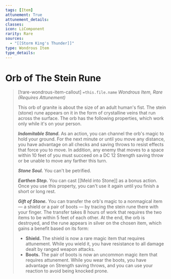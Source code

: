 ```yaml
---
tags: [Item]
attunement: True
attunement_details: 
classes: 
icon: LiComponent
rarity: Rare
sources:
  - "[[Storm King's Thunder]]"
type: Wondrous Item
type_details: 
---
```

# Orb of The Stein Rune
>[!rare-wondrous-item-callout] `=this.file.name`
>*Wondrous Item, Rare (Requires Attunement)*
>
>This orb of granite is about the size of an adult human's fist. The stein (stone) rune appears on it in the form of crystalline veins that run across the surface. The orb has the following properties, which work only while it's on your person.
>
>***Indomitable Stand.*** As an action, you can channel the orb's magic to hold your ground. For the next minute or until you move any distance, you have advantage on all checks and saving throws to resist effects that force you to move. In addition, any enemy that moves to a space within 10 feet of you must succeed on a DC 12 Strength saving throw or be unable to move any farther this turn.
>
>***Stone Soul.*** You can't be petrified.
>
>***Earthen Step.*** You can cast [[Meld into Stone]] as a bonus action. Once you use this property, you can't use it again until you finish a short or long rest.
>
>***Gift of Stone.*** You can transfer the orb's magic to a nonmagical item — a shield or a pair of boots — by tracing the stein rune there with your finger. The transfer takes 8 hours of work that requires the two items to be within 5 feet of each other. At the end, the orb is destroyed, and the rune appears in silver on the chosen item, which gains a benefit based on its form:
>
>* **Shield.** The shield is now a rare magic item that requires attunement. While you wield it, you have resistance to all damage dealt by ranged weapon attacks.
>* **Boots.** The pair of boots is now an uncommon magic item that requires attunement. While you wear the boots, you have advantage on Strength saving throws, and you can use your reaction to avoid being knocked prone.
>
>
